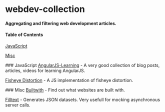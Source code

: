 # webdev-collection

#### Aggregating and filtering web development articles.


#### Table of Contents  
[JavaScript](#js)

[Misc](#misc)

<a name="js" />
### JavaScript
<a href="https://github.com/jmcunningham/AngularJS-Learning">AngularJS-Learning</a> - A very good collection of blog posts, articles, videos for learning AngularJS.

<a href="http://bost.ocks.org/mike/fisheye/">Fisheye Distortion</a> - A JS implementation of fisheye distortion.

<a name="misc" />
### Misc
<a href="https://builtwith.com/">Builtwith</a> - Find out what websites are built with.

<a href="http://www.filltext.com/">Filltext</a> - Generates JSON datasets. Very usefull for mocking asynchronous server calls.
